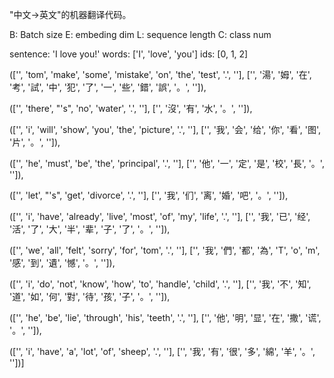 "中文->英文"的机器翻译代码。

B: Batch size
E: embeding dim
L: sequence length
C: class num

sentence: 'I love you!'
words: ['I', 'love', 'you']
ids: [0, 1, 2]



(['<BOS>', 'tom', 'make', 'some', 'mistake', 'on', 'the', 'test', '.', '<EOS>'],
 ['<BOS>', '湯', '姆', '在', '考', '試', '中', '犯', '了', '一', '些', '錯', '誤', '。', '<EOS>']),

(['<BOS>', 'there', "'s", 'no', 'water', '.', '<EOS>'],
 ['<BOS>', '沒', '有', '水', '。', '<EOS>']),

(['<BOS>', 'i', 'will', 'show', 'you', 'the', 'picture', '.', '<EOS>'],
 ['<BOS>', '我', '会', '给', '你', '看', '图', '片', '。', '<EOS>']),

(['<BOS>', 'he', 'must', 'be', 'the', 'principal', '.', '<EOS>'],
 ['<BOS>', '他', '一', '定', '是', '校', '長', '。', '<EOS>']),

(['<BOS>', 'let', "'s", 'get', 'divorce', '.', '<EOS>'],
 ['<BOS>', '我', '们', '离', '婚', '吧', '。', '<EOS>']),

(['<BOS>', 'i', 'have', 'already', 'live', 'most', 'of', 'my', 'life', '.', '<EOS>'],
 ['<BOS>', '我', '已', '经', '活', '了', '大', '半', '辈', '子', '了', '。', '<EOS>']),

(['<BOS>', 'we', 'all', 'felt', 'sorry', 'for', 'tom', '.', '<EOS>'],
 ['<BOS>', '我', '們', '都', '為', 'T', 'o', 'm', '感', '到', '遺', '憾', '。', '<EOS>']),

(['<BOS>', 'i', 'do', 'not', 'know', 'how', 'to', 'handle', 'child', '.', '<EOS>'],
 ['<BOS>', '我', '不', '知', '道', '如', '何', '對', '待', '孩', '子', '。', '<EOS>']), 

(['<BOS>', 'he', 'be', 'lie', 'through', 'his', 'teeth', '.', '<EOS>'],
 ['<BOS>', '他', '明', '显', '在', '撒', '谎', '。', '<EOS>']),

(['<BOS>', 'i', 'have', 'a', 'lot', 'of', 'sheep', '.', '<EOS>'],
 ['<BOS>', '我', '有', '很', '多', '綿', '羊', '。', '<EOS>'])]
